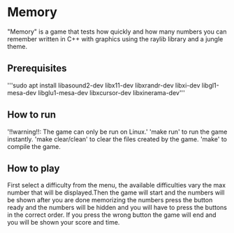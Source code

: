 # Memory
"Memory" is a game that tests how quickly and how many numbers you can remember written in C++ with graphics using the raylib library and a jungle theme.

## Prerequisites
'''sudo apt install libasound2-dev libx11-dev libxrandr-dev libxi-dev libgl1-mesa-dev libglu1-mesa-dev libxcursor-dev libxinerama-dev'''

## How to run
'!!warning!!: The game can only be run on Linux.'
'make run' to run the game instantly.
'make clear/clean' to clear the files created by the game.
'make' to compile the game.

## How to play
First select a difficulty from the menu, the available difficulties vary the max number that will be displayed.Then the game will start and the numbers will be shown after you are done memorizing the numbers press the button ready and the numbers will be hidden and you will have to press the buttons in the correct order. If you press the wrong button the game will end and you will be shown your score and time.
